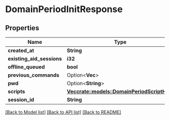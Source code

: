 # DomainPeriodInitResponse

## Properties

Name | Type | Description | Notes
------------ | ------------- | ------------- | -------------
**created_at** | **String** |  |
**existing_aid_sessions** | **i32** |  |
**offline_queued** | **bool** |  |
**previous_commands** | Option<**Vec<String>**> |  | [optional]
**pwd** | Option<**String**> |  | [optional]
**scripts** | [**Vec<crate::models::DomainPeriodScriptHelp>**](domain.ScriptHelp.md) |  |
**session_id** | **String** |  |

[[Back to Model list]](./README.md#documentation-for-models) [[Back to API list]](./README.md#documentation-for-api-endpoints) [[Back to README]](../README.md)
